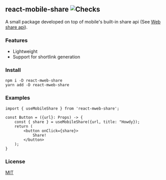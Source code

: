 ## react-mobile-share ![Checks](https://github.com/radu2147/react-mobile-share/actions/workflows/checks.yml/badge.svg)

A small package developed on top of mobile's built-in share api (See [Web share api](https://developer.mozilla.org/en-US/docs/Web/API/Navigator/share)).
### Features

- Lightweight
- Support for shortlink generation

### Install

```
npm i -D react-mweb-share
yarn add -D react-mweb-share
```

### Examples

```
import { useMobileShare } from 'react-mweb-share';

const Button = ({url}: Props) -> {
    const { share } = useMobileShare({url, title: "Howdy});
    return (
        <button onClick={share}>
            Share!
        </button>
    );
}
```

### License
[MIT](LICENSE)

